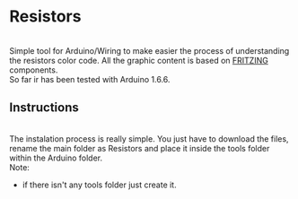 <h1>Resistors</h1></br>
Simple tool for Arduino/Wiring to make easier the process of understanding the resistors color code. All the graphic content is based on <a href=http://fritzing.org/home/ target=_blank>FRITZING</a> components.</br>
So far ir has been tested with Arduino 1.6.6.
</br>
<h2>Instructions</h2></br>
The instalation process is really simple. You just have to download the files, rename the main folder as Resistors and place it inside the tools folder within the Arduino folder.</br>
Note:
<ul>
<li>if there isn't any tools folder just create it.</li>
</ul>
